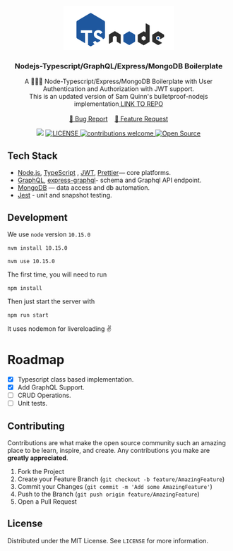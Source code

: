 <!-- PROJECT LOGO -->
<br />
<p align="center">
  <a href="#">
    <img src="nodetype.png" alt="Logo" width="250" height="100">
  </a>

  <h3 align="center">Nodejs-Typescript/GraphQL/Express/MongoDB Boilerplate</h3>

  <p align="center">
    A 👨🏻‍💻 Node-Typescript/Express/MongoDB Boilerplate with User Authentication and Authorization with JWT support.<br />
    This is an updated version of Sam Quinn's bulletproof-nodejs implementation<a href="https://github.com/santiq/bulletproof-nodejs"> LINK TO REPO </a>
    <br />
    <br />
    <a href="https://github.com/smithg09/nodejs-typescript-mongo-starter/issues/new?title=Report%20Bug">📝 Bug Report</a> &nbsp;&nbsp;
    <a href="https://github.com/smithg09/nodejs-typescript-mongo-starter/issues/new?title=Feature%20Request">📢 Feature Request</a>
    <br />
  </p>
<p align="center">
  <img src="https://github.com/smithg09/nodejs-typescript-graphql-starter/workflows/CI/badge.svg?branch=master">
<a href="https://github.com/smithg09/nodejs-typescript-mongo-starter/blob/master/LICENSE">
    <img src="https://img.shields.io/github/license/mashape/apistatus.svg" alt="LICENSE">
</a>
<a href="https://github.com/smithg09/nodejs-typescript-mongo-starter/issues">
    <img src="https://img.shields.io/badge/contributions-welcome-brightgreen.svg?style=flat" alt="contributions welcome">
</a>
<a href="#">
    <img src="https://badges.frapsoft.com/os/v1/open-source.svg?v=103" alt="Open Source">
</a>
<!--   ![CI](https://github.com/smithg09/nodejs-typescript-graphql-starter/workflows/CI/badge.svg?branch=master) -->
    
</p>
</p>

## Tech Stack


* [Node.js](https://nodejs.org/en/), [TypeScript](https://www.typescriptlang.org/) , [JWT](https://jwt.io/), [Prettier](https://prettier.io/)— core platforms.
* [GraphQL](https://graphql.org/), [express-graphql](https://github.com/graphql/express-graphql)- schema and Graphql API endpoint.
* [MongoDB](https://www.mongodb.com/) — data access and db automation.
* [Jest](https://jestjs.io/) - unit and snapshot testing.



## Development

We use `node` version `10.15.0`

```
nvm install 10.15.0
```

```
nvm use 10.15.0
```

The first time, you will need to run

```
npm install
```

Then just start the server with

```
npm run start
```
It uses nodemon for livereloading ✌️



# Roadmap
- [x] Typescript class based implementation.
- [x] Add GraphQL Support.
- [ ] CRUD Operations.
- [ ] Unit tests.

<!-- CONTRIBUTING -->
## Contributing

Contributions are what make the open source community such an amazing place to be learn, inspire, and create. Any contributions you make are **greatly appreciated**.

1. Fork the Project
2. Create your Feature Branch (`git checkout -b feature/AmazingFeature`)
3. Commit your Changes (`git commit -m 'Add some AmazingFeature'`)
4. Push to the Branch (`git push origin feature/AmazingFeature`)
5. Open a Pull Request

<!-- LICENSE -->
## License

Distributed under the MIT License. See `LICENSE` for more information.
